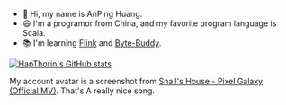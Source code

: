 - 👋 Hi, my name is AnPing Huang. 
- 😄 I'm a programor from China, and my favorite program language is Scala. 
- 📚 I'm learning [Flink](https://github.com/apache/flink) and [Byte-Buddy](https://github.com/raphw/byte-buddy). 

[![HapThorin's GitHub stats](https://github-readme-stats.vercel.app/api?username=HapThorin&show_icons=true&count_private=false&theme=cobalt)](https://github.com/anuraghazra/github-readme-stats)

My account avatar is a screenshot from [Snail's House - Pixel Galaxy (Official MV)](https://youtu.be/3nlSDxvt6JU?t=63). That's A really nice song. 
